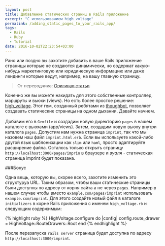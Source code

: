 ```yaml
---
layout: post
title: Добавление статических страниц в Rails приложение
excerpt: "С использованием high_voltage"
permalink: /adding_static_pages_to_your_rails_app/
tags:
  - Rails
  - Ruby
  - Tutorial
date: 2016-10-02T22:23:54+03:00
---
```


Рано или поздно вы захотите добавить в ваше Rails приложение страницы которые не создаются динамически, но содержат какую-нибудь маркетинговую или юридическую информацию или даже лендинги которые ведут, например, на вашу главную страницу.

> От переводчика: <a href="https://christoph.luppri.ch/articles/2016/09/25/adding-static-pages-to-your-rails-app/" target="_blank">Оригинал статьи</a>

Конечно же вы можете накидать для этого собственные контроллер, маршруты и вьюхи (views). Но есть более простое решение: <a href="https://github.com/thoughtbot/high_voltage" target="_blank">high_voltage</a>. Этот гем, созданный ребятами из <a href="https://thoughtbot.com/" target="_blank">thoughbot</a>, позволяет создавать статические страницы на одном дыхании. Давайте начнем.
<br>
<br>
Добавим его в `Gemfile` и создадим новую директорию `pages` в нашем каталоге с вьюхами (app/views). Затем, создадим новую вьюху внутри каталога `pages`. Допустим нам нужна страница `imprint`, так что мы назовем наш файл `imprint.html.erb`. Если вы используете какой-либо другой язык шаблонизации как `slim` или `haml`, просто адаптируйте расширение файла. Осталось только открыть страницу `http://localhost:3000/pages/imprin` в браузере и *вуаля* - статическая страница imprint будет показана.

###Бонус

Одна вещь, которую вы, скорее всего, захотите изменить это структуруа URL. Таким образом, чтобы ваши статические страницы были доступны по адресу от корня сайта а не через `pages`. Например в нашем случае чтобы вместо `example.com/pages/imprint` использовать `example.com/imprint`. Для этого создайте новый файл в каталоге `initializers` в корне Rails приложения с именем `high_voltage.rb` и следующим содержимым:

{% highlight ruby %}
HighVoltage.configure do |config|
  config.route_drawer = HighVoltage::RouteDrawers::Root
end
{% endhighlight %}

После перезапуска `rails server` страница будет доступна по адресу `http://localhost:3000/imprint`.

